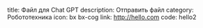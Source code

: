 title:  Файл для Chat GPT
description: Отправить файл
category: Робототехника
icon: bx bx-cog
link: http://hello.com
code: hello2

